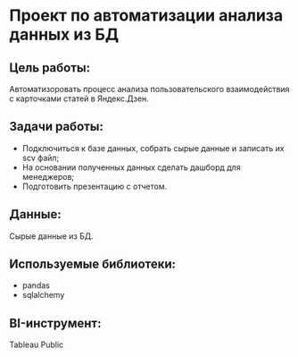 # Проект по автоматизации анализа данных из БД

## Цель работы: 
Автоматизоровать процесс анализа пользовательского взаимодействия с карточками статей в Яндекс.Дзен.  

## Задачи работы: 
- Подключиться к базе данных, собрать сырые данные и записать их scv файл;
- На основании полученных данных сделать дашборд для менеджеров;
- Подготовить презентацию с отчетом.  

## Данные:
Сырые данные из БД.

## Используемые библиотеки:
- pandas
- sqlalchemy

## BI-инструмент:
Tableau Public